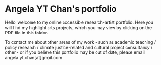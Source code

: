 # Angela YT Chan's portfolio

Hello, welcome to my online accessible research-artist portfolio. 
Here you will find my highlight arts projects, which you may view by clicking on the PDF file in this folder. 

To contact me about other areas of my work - such as academic teaching / policy research / climate justice-related and cultural project consultancy / other - or if you believe this portfolio may be out of date, please email angela.yt.chan[at]gmail.com . 
